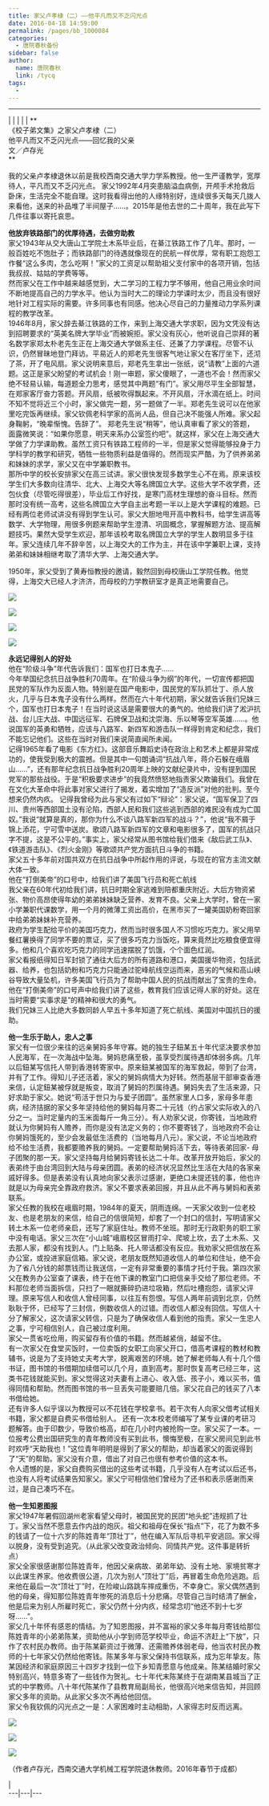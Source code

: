 ```yaml
---
title: 家父卢孝棣（二）——他平凡而又不乏闪光点
date: 2016-04-18 14:59:00
permalink: /pages/bb_1000084
categories: 
  - 唐院春秋备份
sidebar: false
author: 
  name: 唐院春秋
  link: /tycq
tags: 
  - 
---
```


* * *

  
|  |  |  |  |  **  
《校子弟文集》之家父卢孝棣（二）  
他平凡而又不乏闪光点——回忆我的父亲  
文／卢存光  
**

  

我的父亲卢孝棣退休以前是我校西南交通大学力学系教授。他一生严谨教学，宽厚待人，平凡而又不乏闪光点。
家父1992年4月突患脑溢血病倒，开颅手术抢救后卧床，生活完全不能自理。这时我看得出他的人缘特别好，连续很多天每天几拨人来看他，送来的补品堆了半间屋子……。2015年是他去世的二十周年，我在此写下几件往事以寄托哀思。  
  
**他放弃铁路部门的优厚待遇，去做穷助教**  
家父1943年从交大唐山工学院土木系毕业后，在綦江铁路工作了几年。那时，一般百姓吃不饱肚子；而铁路部门的待遇就像现在的民航一样优厚，常有职工抱怨工作餐“这么多肉，怎么吃啊！”家父的工资足以帮助祖父支付家中的各项开销，包括我叔叔、姑姑的学费等等。  
然而家父在工作中越来越感觉到，大二学习的工程力学不够用，他自己用业余时间不断地提高自己的力学水平。他认为当时大二的理论力学课时太少，而且没有很好地针对工程实际的需要。许多同事也有同感。他决心尽自己的力量推动力学系列课程的教学改革。  
1946年8月，家父辞去綦江铁路的工作，来到上海交通大学求职，因为文凭没有达到招聘要求的“英美名牌大学毕业”而被婉拒。家父没有灰心，他听说自己崇拜的著名数学家郑太朴老先生正在上海交通大学做系主任、还兼了力学课程。尽管不认识，仍然冒昧地登门拜访。平易近人的郑老先生很客气地让家父在客厅坐下，还沏了茶，开了电风扇。家父说明来意后，郑老先生拿出一张纸，说“请教”上面的六道题。这正是家父盼望的考试机会！刚一审题，家父傻眼了，一道也不会！然而家父绝不轻易认输，每道题全力思考，感觉其中两题“有门”。家父用尽平生全部智慧，在郑家客厅奋力答题。开风扇，纸被吹得飘起来。不开风扇，汗水滴在纸上。时间不知不觉将近三个小时，家父做完一题，另一题做了一半。郑老先生说可以在他家里吃完饭再继续。家父钦佩老科学家的高尚人品，但自己决不能强人所难。家父起身鞠躬，“晚辈惭愧。告辞了”。
郑老先生说“稍等”，他认真审看了家父的答题，面露微笑说：“如果你愿意，明天来系办公室签约吧”。就这样，家父在上海交通大学做了力学课助教。虽然工资只有铁路工程师的一半，但是家父觉得能够投身于力学科学的教学和研究，牺牲一些物质利益是值得的。然而现实严酷，为了供养弟弟和妹妹的求学，家父又在中学兼职教书。  
那所中学的校长安排家父在高三试讲。家父很快发现多数学生心不在焉。原来该校学生们大多数向往清华、北大、上海交大等名牌国立大学。这些大学不收学费，还包伙食（尽管吃得很差），毕业后工作好找，是寒门高材生理想的奋斗目标。然而那时没有统一高考，这些名牌国立大学自主出考题一半以上是大学课程的难题。已经有两位老师试讲没有得到学生认可。家父大胆地甩开高中教科书，给学生讲高等数学、大学物理，用很多例题来帮助学生澄清、巩固概念，掌握解题方法、提高解题技巧。果然大受学生欢迎，那年该校考取名牌国立大学的学生人数明显多于往年。家父连续几年不辞辛苦，以上海交大的工作为主，并在该中学兼职上课，支持弟弟和妹妹相继考取了清华大学、上海交通大学。  

1950年，家父受到了黄寿恒教授的邀请，毅然回到母校唐山工学院任教。他觉得，上海交大已经人才济济，而母校的力学教研室才是真正地需要自己。

![](/pic/img2.ph.126.net_3oCYlcVCllXuUgHeM0gD2w==_4912582768631640230.jpg)

![](/pic/img1.ph.126.net_Sr20_7TlegSSO_PD2T1LeA==_1156580679405124330.jpg)

![](/pic/img0.ph.126.net_jXSWgMYpF_WkvbPtbWT2EA==_1627488315442220448.jpg)

![](/pic/img1.ph.126.net_sdpmo4GII1ql9v8d_PAbhQ==_6598205562229426102.jpg)

**永远记得别人的好处**  
他在“阶级斗争”年代告诉我们：国军也打日本鬼子……  
今年举国纪念抗日战争胜利70周年。在“阶级斗争为纲”的年代，一切宣传都把国民党的军队作为反面人物。特别是在国产电影中，国民党的军队抓壮丁、杀人放火，几乎与日本鬼子没有什么两样。然而在六十年代初期，家父就告诉我们兄妹三个，国军也打日本鬼子！在当时说这话是需要很大的勇气的。他给我们讲了淞沪抗战、台儿庄大战、中国远征军、石牌保卫战和沈崇海、乐以琴等空军英雄……。他说国军的英勇和牺牲，应该与八路军、新四军和游击队一样得到肯定和纪念，我们不能忘记他们。这些在当时对我们来说简直闻所未闻。  
记得1965年看了电影《东方红》。这部音乐舞蹈史诗在政治上和艺术上都是非常成功的，使我受到极大的震撼。但是其中一句朗诵词“抗战八年，蒋介石躲在峨眉山……”，还有那年纪念抗日战争胜利20周年上映的文献纪录片中，没有提到国民党军的那些战役。于是“积极要求进步”的我竟然愤怒地指责家父欺骗我们。我曾在在文化大革命中将此事对家父进行了揭发，着实增加了“造反派”对他的批判。至今想来仍然内疚。
记得我曾经为此与家父有过如下“辩论”：家父说，“国军保卫了四川、贵州等西部国土没有沦陷，西部人民和我们这些逃到西部的难民没有成为亡国奴。”我说“就算是真的，那你为什么不谈八路军新四军的战斗？”，他说“我不屑于锦上添花，宁可雪中送炭。歌颂八路军新四军的文章和电影很多了，国军的抗战只字不提，这是不公平的。”事实上，家父经常从图书馆给我们借来《敌后武工队》、《铁道游击队》、《烈火金刚》等歌颂共产党方面抗日斗争的书籍。  
家父五十多年前对国共双方在抗日战争中所起作用的评说，与现在的官方主流文献大体一致。  
他在“打倒美帝”的口号中，给我们讲了美国飞行员和死亡航线  
我父亲在60年代初给我们讲，抗日时期全家逃难到陪都重庆附近。大后方物资紧张、物价高昂使得年幼的弟弟妹妹缺乏营养、发育不良。父亲上大学时，曾在一家小学兼职代课数学，用一个月的微薄工资出高价，在黑市买了一罐美国奶粉寄回家中给弟弟妹妹补充营养。  
政府为学生配给平价的美国巧克力，然而当时很多国人不习惯吃巧克力。家父用早餐红薯换得了同学不要的票证，买了很多巧克力当饭吃，算来竟然比吃粮食便宜得多。他和几个喜欢吃巧克力的同学迅速摆脱了饥饿，个个面色红润。  
家父看报纸得知日军封锁了通往大后方的所有道路和港口，美国援华物资，包括武器、给养，也包括奶粉和巧克力只能通过驼峰航线空运而来，恶劣的气候和高山峡谷导致大量坠机，许多美国飞行员为了帮助中国人民的抗战而献出了宝贵的生命。他在“打倒美帝”的口号声中给我们讲了这些，教育我们应该记得人家的好处。这在当时需要“实事求是”的精神和很大的勇气。  
我们兄妹三人比绝大多数同龄人早五十多年知道了死亡航线、美国对中国抗日的援助。  
  
**他一生乐于助人，忠人之事**  
家父有一位很少来往的远亲舅妈多年守寡。她的独生子鈕某五十年代坚决要求参加人民海军，在一次海战中坠海。舅妈悲痛至极，虽享受烈属待遇却体弱多病。几年以后鈕某写信托人带到香港转寄家中。原来鈕某被国军的海军救起，带到了台湾，并有了工作。得知儿子还活着，家父的舅妈病情大为好转。然而基层干部审查香港来信，认定鈕某被俘就是叛变，取消了舅妈的烈属待遇。舅妈失去了生活来源，只好求助于家父。她说“苟活于世只为与爱子团圆”。虽然家里人口多，家母多年患病，经济拮据的家父多年坚持给他的舅妈每月寄二十元钱（约占家父实际收入的八分之一。当时定量内的玉米面每斤一角三分）。有人劝家父说，你寄钱，当地政府就认为你舅妈有人赡养，而你是没有法定义务的；你不要寄钱了，当地政府不会让你舅妈饿死的，至少会发最低生活费的（当地每月八元）。家父说，不论当地政府给不给生活费，我都要赡养我的舅妈。一定要帮助舅妈活下去，等待表弟回家-
母子团聚的那一天。家父坚持每月给舅妈寄钱长达二十年。改革开放开始后，家父的表弟终于由台湾回到大陆与母亲团圆。表弟的经济状况显然比生活在大陆的各家亲戚好得多。但是表弟没有认真地向家父表示过感谢，更绝口未提还钱的事，他也许就是以为母亲完全靠政府救济。家父不要求表弟回报，并且从此不再与舅妈和表弟联系。  
家父任教的我校在峨眉时期，1984年的夏天，阴雨连绵。一天家父收到一位老校友、也是老朋友的来信，给自己的信很简短，却套了一个封口的信封，写明请家父转土木系一位老师亲启，还写了家庭住址。教师不坐班。那时无行政职务的职工家中没有电话。家父三次在“小山城”峨眉校区冒雨打伞、爬坡上坎，去了土木系、又去那人家，都没有找到人。门上贴条、托人带话都没有反应。我劝家父把信放在系办公室，或投进家庭信箱。家父说，老朋友既然知道收信人的单位和住址，绝不会为了省八分钱的邮票钱而让我送信，一定有非常重要的事情才托付于我。第四次家父在教务办公室查了课表，终于在他下课的教室门口把信亲手交给了那位老师。不料那位老师当面拆信，只扫了一眼就撕碎扔进垃圾箱，然后吐槽抱怨，请家父评理。原来写信人和收信人曾经同事，以往互有怨恨。写信人两年前调到北京，仍然耿耿于怀，已经写了三封信，例数收信人的过错。而收信人都没有回信。写信人十分了解家父，这次请家父转信，只是为了确保收信人看到他的指责。家父一生忠人之事，宁可相信别人，自己被过度利用。  
家父一贯省吃俭用，购买留存有价值的书籍。然而越紧俏，越留不住。  
有一次家父在食堂买饭时，一位卖饭的女职工向家父开口，借高考课程的教材和教辅书，说是为了支持她丈夫考大学，脱离艰苦的环境。她了解老师每人有十几个借书证，图书馆的书借期加续借可以几个月，直到高考。那时恢复高考已经三年，这类书花钱就能买到。家父觉得这对夫妻有上进心、收入低、孩子小，难以买书，值得同情和帮助。然而图书馆的书一旦丢失可能要赔几倍。家父花自己的钱买了八本书借给她。  
还有许多人似乎误以为教授可以不花钱在学校拿书。若干次有人向家父借考试相关书籍，家父都是自费买书借给别人。
还有一次本校老师编写了某专业课的考研习题解答。由于印数少，导致价格高，却在几小时内被抢购一空。家父买了一本。一位报考公费出国研究生的青年教师没有买到此书，懊悔至极，在家父房间见到此书时欢呼“天助我也！”这位青年明明是得到了家父的帮助，却当着家父的面说得到了“天”的帮助。家父没有介意，借出了对自己也很有参考价值的这本书。  
令人遗憾的是，家父自费购买借出的这些考试书籍，几乎没有人在考试以后还书，也没有人将考试结果告知家父。家父宁可相信他们曾经为了还书和表示感谢而来过，是自己凑巧不在。  
  
**他一生知恩图报**  
家父1947年暑假回湖州老家看望父母时，被国民党的民团“地头蛇”违规抓了壮丁。家父当然不愿意去作内战的炮灰。祖父和祖母在保长“指点”下，花了为数不多的钱请了一位十六岁的陈姓青年“顶壮丁”，他在编入军队后寻机平安逃回。家父得以脱身，没有受到追究。（从此家父改变政治倾向、同情共产党。这件事是转折点）  
家父全家很感谢那位陈姓青年，他因父亲病故、弟弟年幼、没有土地、家境贫寒才以此谋生养家。他收费很公道，几次为别人“顶壮丁”后，再冒着生命危险逃跑。后来他在最后一次“顶壮丁”时，在险峻山路跳车摔成重伤，不幸身亡。家父偶然遇到他的母亲，得知那位陈姓青年惨死的消息后十分悲痛。尽管自己当时结清了酬金，他是后来为别人所雇时死亡，家父仍然十分内疚，经常念叨“他还不到十七岁呀……”。  
家父几十年怀有感恩的情结。为了知恩图报，并不富裕的家父多年每月寄钱给那位陈姓青年的小弟弟陈某，资助他从小学到师范学校毕业，命运不济赶上“下放”，只作了农村民办教师。由于陈某薪资过于微薄、还需赡养体弱老母，他当农村民办教师的十七年家父仍然给他寄钱。陈某多年与家父保持书信联系，成为忘年挚友。陈某因经济和家庭原因三十四岁才找到一位下乡知青愿意与他成亲。陈某结婚时家父特别高兴，特意多寄了一些钱作为贺礼。七十年代末陈某终于在湖南某县城当了正式的中学教师。八十年代陈某作了县教育局副局长，他很高兴地来信告知，并回顾家父多年的资助。从此家父多次不再给他回信。  
家父令我钦佩的闪光点之一是：人家困难时主动相助，人家得志时反而远离。  

![](/pic/img2.ph.126.net_TBvygpuoZXfQo9OklFR1BA==_1997627909817190541.jpg)

![](/pic/img2.ph.126.net_RJuJJOotpGwfgspIGNEUkA==_6598101108624784667.jpg)

![](/pic/img0.ph.126.net_Vq7KfK6tMqSVjrEAUit6cg==_6631264578286406052.jpg)

（作者卢存光，西南交通大学机械工程学院退休教师。2016年春节于成都）  
  
  
|  
---|---|---